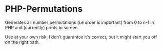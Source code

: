 PHP-Permutations
================

Generates all number permutations (i.e order is important) from 0 to n-1 in PHP and (currently) prints to screen.

Use at your own risk, I don't guarantee it's correct, but it might start you off on the right path.